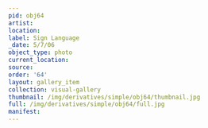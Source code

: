```yaml
---
pid: obj64
artist: 
location: 
label: Sign Language
_date: 5/7/06
object_type: photo
current_location: 
source: 
order: '64'
layout: gallery_item
collection: visual-gallery
thumbnail: /img/derivatives/simple/obj64/thumbnail.jpg
full: /img/derivatives/simple/obj64/full.jpg
manifest: 
---
```

